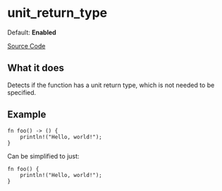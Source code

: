 # unit_return_type

Default: **Enabled**

[Source Code](https://github.com/software-mansion/cairo-lint/tree/main/src/lints/unit_return_type.rs#L38)

## What it does

Detects if the function has a unit return type, which is not needed to be specified.

## Example

```cairo
fn foo() -> () {
    println!("Hello, world!");
}
```

Can be simplified to just:

```cairo
fn foo() {
    println!("Hello, world!");
}
```
